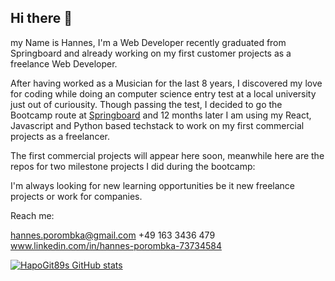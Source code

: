 ## Hi there 👋

my Name is Hannes, I'm a Web Developer recently graduated from Springboard and already working on my first customer projects as a freelance Web Developer.

After having worked as a Musician for the last 8 years, I discovered my love for coding while doing an computer science entry test at a local university just out of curiousity.
Though passing the test, I decided to go the Bootcamp route at [Springboard](https://www.springboard.com/courses/software-engineering-career-track/) and 12 months later I am using my React, Javascript and Python based techstack to work on my first commercial projects as a freelancer.

The first commercial projects will appear here soon, meanwhile here are the repos for two milestone projects I did during the bootcamp:


I'm always looking for new learning opportunities be it new freelance projects or work for companies. 

Reach me:

hannes.porombka@gmail.com
+49 163 3436 479
www.linkedin.com/in/hannes-porombka-73734584


[![HapoGit89s GitHub stats](https://github-readme-stats.vercel.app/api?username=hapogit89)](https://github.com/hapogit89/github-readme-stats)









